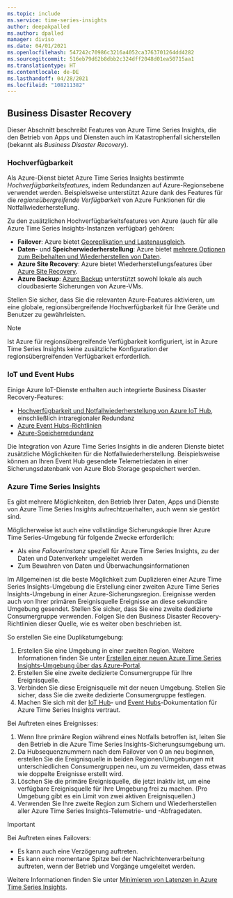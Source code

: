 ```yaml
---
ms.topic: include
ms.service: time-series-insights
author: deepakpalled
ms.author: dpalled
manager: diviso
ms.date: 04/01/2021
ms.openlocfilehash: 547242c70986c3216a4052ca3763701264dd4282
ms.sourcegitcommit: 516eb79d62b8dbb2c324dff2048d01ea50715aa1
ms.translationtype: HT
ms.contentlocale: de-DE
ms.lasthandoff: 04/28/2021
ms.locfileid: "108211382"
---
```

## <a name="business-disaster-recovery"></a>Business Disaster Recovery

Dieser Abschnitt beschreibt Features von Azure Time Series Insights, die den Betrieb von Apps und Diensten auch im Katastrophenfall sicherstellen (bekannt als *Business Disaster Recovery*).

### <a name="high-availability"></a>Hochverfügbarkeit

Als Azure-Dienst bietet Azure Time Series Insights bestimmte *Hochverfügbarkeitsfeatures*, indem Redundanzen auf Azure-Regionsebene verwendet werden. Beispielsweise unterstützt Azure dank des Features für die *regionsübergreifende Verfügbarkeit* von Azure Funktionen für die Notfallwiederherstellung.

Zu den zusätzlichen Hochverfügbarkeitsfeatures von Azure (auch für alle Azure Time Series Insights-Instanzen verfügbar) gehören:

- **Failover**: Azure bietet [Georeplikation und Lastenausgleich](/azure/architecture/resiliency/recovery-loss-azure-region).
- **Daten-** und **Speicherwiederherstellung**: Azure bietet [mehrere Optionen zum Beibehalten und Wiederherstellen von Daten](/azure/architecture/resiliency/recovery-data-corruption).
- **Azure Site Recovery**: Azure bietet Wiederherstellungsfeatures über [Azure Site Recovery](../articles/site-recovery/index.yml).
- **Azure Backup**: [Azure Backup](../articles/backup/backup-architecture.md) unterstützt sowohl lokale als auch cloudbasierte Sicherungen von Azure-VMs.

Stellen Sie sicher, dass Sie die relevanten Azure-Features aktivieren, um eine globale, regionsübergreifende Hochverfügbarkeit für Ihre Geräte und Benutzer zu gewährleisten.

> [!NOTE]
> Ist Azure für regionsübergreifende Verfügbarkeit konfiguriert, ist in Azure Time Series Insights keine zusätzliche Konfiguration der regionsübergreifenden Verfügbarkeit erforderlich.

### <a name="iot-and-event-hubs"></a>IoT und Event Hubs

Einige Azure IoT-Dienste enthalten auch integrierte Business Disaster Recovery-Features:

- [Hochverfügbarkeit und Notfallwiederherstellung von Azure IoT Hub](../articles/iot-hub/iot-hub-ha-dr.md), einschließlich intraregionaler Redundanz
- [Azure Event Hubs-Richtlinien](../articles/event-hubs/event-hubs-geo-dr.md)
- [Azure-Speicherredundanz](../articles/storage/common/storage-redundancy.md)

Die Integration von Azure Time Series Insights in die anderen Dienste bietet zusätzliche Möglichkeiten für die Notfallwiederherstellung. Beispielsweise können an Ihren Event Hub gesendete Telemetriedaten in einer Sicherungsdatenbank von Azure Blob Storage gespeichert werden.

### <a name="azure-time-series-insights"></a>Azure Time Series Insights

Es gibt mehrere Möglichkeiten, den Betrieb Ihrer Daten, Apps und Dienste von Azure Time Series Insights aufrechtzuerhalten, auch wenn sie gestört sind.

Möglicherweise ist auch eine vollständige Sicherungskopie Ihrer Azure Time Series-Umgebung für folgende Zwecke erforderlich:

- Als eine *Failoverinstanz* speziell für Azure Time Series Insights, zu der Daten und Datenverkehr umgeleitet werden
- Zum Bewahren von Daten und Überwachungsinformationen

Im Allgemeinen ist die beste Möglichkeit zum Duplizieren einer Azure Time Series Insights-Umgebung die Erstellung einer zweiten Azure Time Series Insights-Umgebung in einer Azure-Sicherungsregion. Ereignisse werden auch von Ihrer primären Ereignisquelle Ereignisse an diese sekundäre Umgebung gesendet. Stellen Sie sicher, dass Sie eine zweite dedizierte Consumergruppe verwenden. Folgen Sie den Business Disaster Recovery-Richtlinien dieser Quelle, wie es weiter oben beschrieben ist.

So erstellen Sie eine Duplikatumgebung:

1. Erstellen Sie eine Umgebung in einer zweiten Region. Weitere Informationen finden Sie unter [Erstellen einer neuen Azure Time Series Insights-Umgebung über das Azure-Portal](../articles/time-series-insights/time-series-insights-get-started.md).
1. Erstellen Sie eine zweite dedizierte Consumergruppe für Ihre Ereignisquelle.
1. Verbinden Sie diese Ereignisquelle mit der neuen Umgebung. Stellen Sie sicher, dass Sie die zweite dedizierte Consumergruppe festlegen.
1. Machen Sie sich mit der [IoT Hub](../articles/time-series-insights/how-to-ingest-data-iot-hub.md)- und [Event Hubs](../articles/time-series-insights/concepts-access-policies.md)-Dokumentation für Azure Time Series Insights vertraut.

Bei Auftreten eines Ereignisses:

1. Wenn Ihre primäre Region während eines Notfalls betroffen ist, leiten Sie den Betrieb in die Azure Time Series Insights-Sicherungsumgebung um.
1. Da Hubsequenznummern nach dem Failover von 0 an neu beginnen, erstellen Sie die Ereignisquelle in beiden Regionen/Umgebungen mit unterschiedlichen Consumergruppen neu, um zu vermeiden, dass etwas wie doppelte Ereignisse erstellt wird.
1. Löschen Sie die primäre Ereignisquelle, die jetzt inaktiv ist, um eine verfügbare Ereignisquelle für Ihre Umgebung frei zu machen. (Pro Umgebung gibt es ein Limit von zwei aktiven Ereignisquellen.)
1. Verwenden Sie Ihre zweite Region zum Sichern und Wiederherstellen aller Azure Time Series Insights-Telemetrie- und -Abfragedaten.

> [!IMPORTANT]
> Bei Auftreten eines Failovers:
>
> - Es kann auch eine Verzögerung auftreten.
> - Es kann eine momentane Spitze bei der Nachrichtenverarbeitung auftreten, wenn der Betrieb und Vorgänge umgeleitet werden.
>
> Weitere Informationen finden Sie unter [Minimieren von Latenzen in Azure Time Series Insights](../articles/time-series-insights/time-series-insights-environment-mitigate-latency.md).